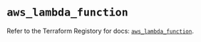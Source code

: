 # `aws_lambda_function`

Refer to the Terraform Registory for docs: [`aws_lambda_function`](https://registry.terraform.io/providers/hashicorp/aws/5.6.2/docs/resources/lambda_function).
